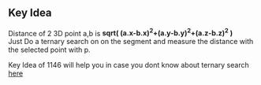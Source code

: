 ## Key Idea
Distance of 2 3D point a,b is <b> sqrt( (a.x-b.x)<sup>2</sup>+(a.y-b.y)<sup>2</sup>+(a.z-b.z)<sup>2</sup> )</b><br>
Just Do a ternary search on on the segment and measure the distance with the selected point with p.

Key Idea of 1146 will help you in case you dont know about ternary search [here](https://github.com/Abdur-Rahim-sheikh/Light-oj-code-hint/edit/master/Ternary%20Search/1146%20-%20Closest%20Distance/README.md)
